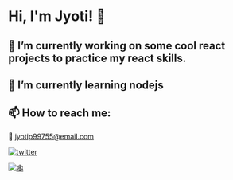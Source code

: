 # Hi, I'm Jyoti! 👋

<!--
**jyotip101/jyotip101** is a ✨ _special_ ✨ repository because its `README.md` (this file) appears on your GitHub profile.

Here are some ideas to get you started:

- 🔭 I’m currently working on ...
- 🌱 I’m currently learning ...
- 👯 I’m looking to collaborate on ...
- 🤔 I’m looking for help with ...
- 💬 Ask me about ...
- 📫 How to reach me: ...
- 😄 Pronouns: ...
- ⚡ Fun fact: ...
--> 

## 🔭 I’m currently working on some cool react projects to practice my react skills.

## 🌱 I’m currently learning nodejs

<!-- ## 🛠 Skills
Javascript, HTML, CSS... -->


## 📫 How to reach me: 

 :email: jyotip99755@email.com
 
 [![twitter](https://img.shields.io/badge/@thejyotipatel-1DA1F2?style=for-the-badge&logo=twitter&logoColor=white)](https://twitter.com/thejyotipatel/)

[![🕸](https://img.shields.io/badge/portfolio-1DA1F2?style=for-the-badge&logo=🕸&logoColor=white)](https://jyotip101.github.io/portfolio-master-in-react/) 

 

